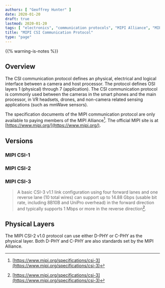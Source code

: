 ```yaml
---
authors: [ "Geoffrey Hunter" ]
date: 2020-01-20
draft: true
lastmod: 2020-01-20
tags: [ "electronics", "communication protocols", "MIPI Alliance", "MIPI", "CSI", "CSI-2", "CSI-3", "interfaces", "D-PHY", "C-PHY", "OSI" ]
title: "MIPI CSI Communication Protocol"
type: "page"
---
```


{{% warning-is-notes %}}

## Overview

The CSI communication protocol defines an physical, electrical and logical interface between a camera and host processor. The protocol defines OSI layers 1 (physical) through 7 (application). The CSI communication protocol is commonly used between the cameras in the smart phones and the main processor, in VR headsets, drones, and non-camera related sensing applications (such as mmWave sensors).

The specification documents of the MIPI communication protocol are only available to paying members of the MIPI Alliance[^mipi-csi-3-specs]. The official MIPI site is at [https://www.mipi.org/](https://www.mipi.org/).

## Versions

### MIPI CSI-1

### MIPI CSI-2

### MIPI CSI-3

> A basic CSI-3 v1.1 link configuration using four forward lanes and one reverse lane (10 total wires) can support up to 14.88 Gbps (usable bit rate, including 8B10B and UniPro overhead) in the forward direction and typically supports 1 Mbps or more in the reverse direction[^mipi-csi-3-specs].

## Physical Layers

The MIPI CSI-2 v1.0 protocol can use either D-PHY or C-PHY as the physical layer. Both D-PHY and C-PHY are also standards set by the MIPI Alliance.

[^mipi-csi-3-specs]: [https://www.mipi.org/specifications/csi-3](https://www.mipi.org/specifications/csi-3)